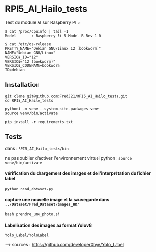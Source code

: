 # RPI5_AI_Hailo_tests
Test du module AI sur Raspberry PI 5

```
$ cat /proc/cpuinfo | tail -1 
Model		: Raspberry Pi 5 Model B Rev 1.0
```

```
$ cat /etc/os-release 
PRETTY_NAME="Debian GNU/Linux 12 (bookworm)"
NAME="Debian GNU/Linux"
VERSION_ID="12"
VERSION="12 (bookworm)"
VERSION_CODENAME=bookworm
ID=debian
```



## Installation 

```
git clone git@github.com:FredJ21/RPI5_AI_Hailo_tests.git
cd RPI5_AI_Hailo_tests

python3 -m venv --system-site-packages venv
source venv/bin/activate

pip install -r requirements.txt
```

## Tests

dans : ```RPI5_AI_Hailo_tests/bin```

ne pas oublier d'activer l'environnement virtuel python : ```source venv/bin/activate```

#### vérification du chargement des images et de l'interprétation du fichier label 
```
python read_dataset.py
```
#### capture une nouvelle image et la sauvegarde dans ```../Dataset/Fred_Dataset/images_HD/```
```
bash prendre_une_photo.sh
```
#### Labelisation des images au format Yolov8
```
Yolo_Label/YoloLabel
```
--> sources : https://github.com/developer0hye/Yolo_Label






